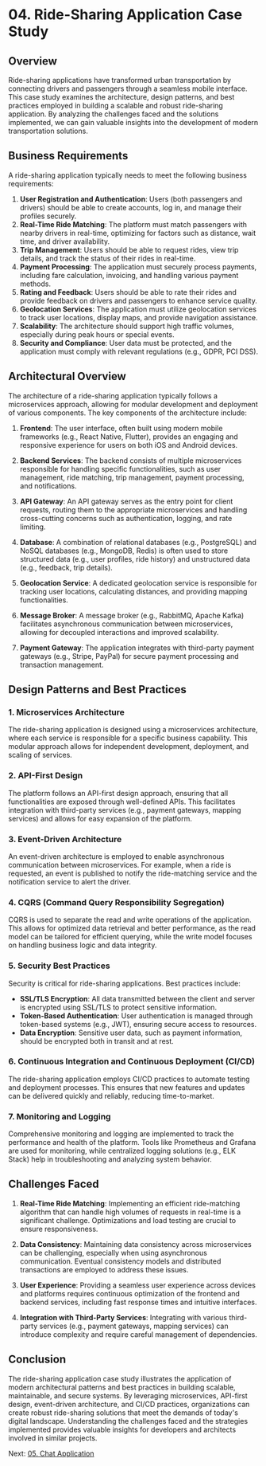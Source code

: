 # 04. Ride-Sharing Application Case Study

## Overview

Ride-sharing applications have transformed urban transportation by connecting drivers and passengers through a seamless mobile interface. This case study examines the architecture, design patterns, and best practices employed in building a scalable and robust ride-sharing application. By analyzing the challenges faced and the solutions implemented, we can gain valuable insights into the development of modern transportation solutions.

## Business Requirements

A ride-sharing application typically needs to meet the following business requirements:

1. **User Registration and Authentication**: Users (both passengers and drivers) should be able to create accounts, log in, and manage their profiles securely.
2. **Real-Time Ride Matching**: The platform must match passengers with nearby drivers in real-time, optimizing for factors such as distance, wait time, and driver availability.
3. **Trip Management**: Users should be able to request rides, view trip details, and track the status of their rides in real-time.
4. **Payment Processing**: The application must securely process payments, including fare calculation, invoicing, and handling various payment methods.
5. **Rating and Feedback**: Users should be able to rate their rides and provide feedback on drivers and passengers to enhance service quality.
6. **Geolocation Services**: The application must utilize geolocation services to track user locations, display maps, and provide navigation assistance.
7. **Scalability**: The architecture should support high traffic volumes, especially during peak hours or special events.
8. **Security and Compliance**: User data must be protected, and the application must comply with relevant regulations (e.g., GDPR, PCI DSS).

## Architectural Overview

The architecture of a ride-sharing application typically follows a microservices approach, allowing for modular development and deployment of various components. The key components of the architecture include:

1. **Frontend**: The user interface, often built using modern mobile frameworks (e.g., React Native, Flutter), provides an engaging and responsive experience for users on both iOS and Android devices.

2. **Backend Services**: The backend consists of multiple microservices responsible for handling specific functionalities, such as user management, ride matching, trip management, payment processing, and notifications.

3. **API Gateway**: An API gateway serves as the entry point for client requests, routing them to the appropriate microservices and handling cross-cutting concerns such as authentication, logging, and rate limiting.

4. **Database**: A combination of relational databases (e.g., PostgreSQL) and NoSQL databases (e.g., MongoDB, Redis) is often used to store structured data (e.g., user profiles, ride history) and unstructured data (e.g., feedback, trip details).

5. **Geolocation Service**: A dedicated geolocation service is responsible for tracking user locations, calculating distances, and providing mapping functionalities.

6. **Message Broker**: A message broker (e.g., RabbitMQ, Apache Kafka) facilitates asynchronous communication between microservices, allowing for decoupled interactions and improved scalability.

7. **Payment Gateway**: The application integrates with third-party payment gateways (e.g., Stripe, PayPal) for secure payment processing and transaction management.

## Design Patterns and Best Practices

### 1. Microservices Architecture

The ride-sharing application is designed using a microservices architecture, where each service is responsible for a specific business capability. This modular approach allows for independent development, deployment, and scaling of services.

### 2. API-First Design

The platform follows an API-first design approach, ensuring that all functionalities are exposed through well-defined APIs. This facilitates integration with third-party services (e.g., payment gateways, mapping services) and allows for easy expansion of the platform.

### 3. Event-Driven Architecture

An event-driven architecture is employed to enable asynchronous communication between microservices. For example, when a ride is requested, an event is published to notify the ride-matching service and the notification service to alert the driver.

### 4. CQRS (Command Query Responsibility Segregation)

CQRS is used to separate the read and write operations of the application. This allows for optimized data retrieval and better performance, as the read model can be tailored for efficient querying, while the write model focuses on handling business logic and data integrity.

### 5. Security Best Practices

Security is critical for ride-sharing applications. Best practices include:

- **SSL/TLS Encryption**: All data transmitted between the client and server is encrypted using SSL/TLS to protect sensitive information.
- **Token-Based Authentication**: User authentication is managed through token-based systems (e.g., JWT), ensuring secure access to resources.
- **Data Encryption**: Sensitive user data, such as payment information, should be encrypted both in transit and at rest.

### 6. Continuous Integration and Continuous Deployment (CI/CD)

The ride-sharing application employs CI/CD practices to automate testing and deployment processes. This ensures that new features and updates can be delivered quickly and reliably, reducing time-to-market.

### 7. Monitoring and Logging

Comprehensive monitoring and logging are implemented to track the performance and health of the platform. Tools like Prometheus and Grafana are used for monitoring, while centralized logging solutions (e.g., ELK Stack) help in troubleshooting and analyzing system behavior.

## Challenges Faced

1. **Real-Time Ride Matching**: Implementing an efficient ride-matching algorithm that can handle high volumes of requests in real-time is a significant challenge. Optimizations and load testing are crucial to ensure responsiveness.

2. **Data Consistency**: Maintaining data consistency across microservices can be challenging, especially when using asynchronous communication. Eventual consistency models and distributed transactions are employed to address these issues.

3. **User Experience**: Providing a seamless user experience across devices and platforms requires continuous optimization of the frontend and backend services, including fast response times and intuitive interfaces.

4. **Integration with Third-Party Services**: Integrating with various third-party services (e.g., payment gateways, mapping services) can introduce complexity and require careful management of dependencies.

## Conclusion

The ride-sharing application case study illustrates the application of modern architectural patterns and best practices in building scalable, maintainable, and secure systems. By leveraging microservices, API-first design, event-driven architecture, and CI/CD practices, organizations can create robust ride-sharing solutions that meet the demands of today's digital landscape. Understanding the challenges faced and the strategies implemented provides valuable insights for developers and architects involved in similar projects.

Next: [05. Chat Application](./05-chat-application.md)
